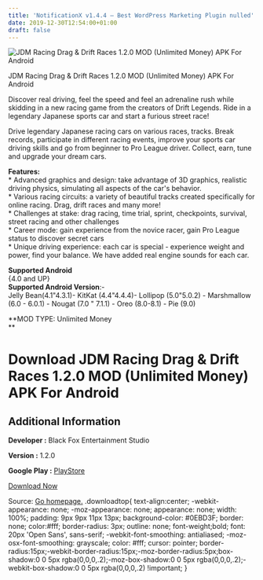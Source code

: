 ```yaml
---
title: 'NotificationX v1.4.4 – Best WordPress Marketing Plugin nulled'
date: 2019-12-30T12:54:00+01:00
draft: false
---
```


![JDM Racing Drag & Drift Races 1.2.0 MOD (Unlimited Money) APK For Android](https://i0.wp.com/apkhome.net/wp-content/uploads/2019/12/JDM-Racing-Drag-Drift-Races-1.2.0-MOD-Unlimited-Money.png "JDM Racing Drag & Drift Races 1.2.0 MOD (Unlimited Money) APK For Android")

  

JDM Racing Drag & Drift Races 1.2.0 MOD (Unlimited Money) APK For Android

Discover real driving, feel the speed and feel an adrenaline rush while skidding in a new racing game from the creators of Drift Legends. Ride in a legendary Japanese sports car and start a furious street race!

Drive legendary Japanese racing cars on various races, tracks. Break records, participate in different racing events, improve your sports car driving skills and go from beginner to Pro League driver. Collect, earn, tune and upgrade your dream cars.

**Features:**  
\* Advanced graphics and design: take advantage of 3D graphics, realistic driving physics, simulating all aspects of the car's behavior.  
\* Various racing circuits: a variety of beautiful tracks created specifically for online racing. Drag, drift races and many more!  
\* Challenges at stake: drag racing, time trial, sprint, checkpoints, survival, street racing and other challenges  
\* Career mode: gain experience from the novice racer, gain Pro League status to discover secret cars  
\* Unique driving experience: each car is special - experience weight and power, find your balance. We have added real engine sounds for each car.

**Supported Android**  
{4.0 and UP}  
**Supported Android Version**:-  
Jelly Bean(4.1"4.3.1)- KitKat (4.4"4.4.4)- Lollipop (5.0"5.0.2) - Marshmallow (6.0 - 6.0.1) - Nougat (7.0 " 7.1.1) - Oreo (8.0-8.1) - Pie (9.0)

**MOD TYPE: Unlimited Money  
**

Download JDM Racing Drag & Drift Races 1.2.0 MOD (Unlimited Money) APK For Android
==================================================================================

Additional Information
----------------------

**Developer :** Black Fox Entertainment Studio

**Version :** 1.2.0

**Google Play :** [PlayStore](https://play.google.com/store/apps/details?id=com.starkoment.JDMRacing)

  

[Download Now](https://store4app.co/post/jdm-racing-drag-amp-drift-races-1-2-0-mod-unlimited-money-apk-for-android_1577704543)

  
Source: [Go homepage.](https://store4app.co/post/jdm-racing-drag-amp-drift-races-1-2-0-mod-unlimited-money-apk-for-android_1577704543) .downloadtop{ text-align:center; -webkit-appearance: none; -moz-appearance: none; appearance: none; width: 100%; padding: 9px 9px 11px 13px; background-color: #0EBD3F; border: none; color:#fff; border-radius: 3px; outline: none; font-weight;bold; font: 20px 'Open Sans', sans-serif; -webkit-font-smoothing: antialiased; -moz-osx-font-smoothing: grayscale; color: #fff; cursor: pointer; border-radius:15px;-webkit-border-radius:15px;-moz-border-radius:5px;box-shadow:0 0 5px rgba(0,0,0,.2);-moz-box-shadow:0 0 5px rgba(0,0,0,.2);-webkit-box-shadow:0 0 5px rgba(0,0,0,.2) !important; }